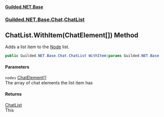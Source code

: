 
#### [Guilded.NET.Base](index 'index')
### [Guilded.NET.Base.Chat](index#Guilded_NET_Base_Chat 'Guilded.NET.Base.Chat').[ChatList](ChatList 'Guilded.NET.Base.Chat.ChatList')
## ChatList.WithItem(ChatElement[]) Method
Adds a list item to the [Node](Node 'Guilded.NET.Base.Chat.Node') list.  
```csharp
public Guilded.NET.Base.Chat.ChatList WithItem(params Guilded.NET.Base.Chat.ChatElement[] nodes);
```

#### Parameters
<a name='Guilded_NET_Base_Chat_ChatList_WithItem(Guilded_NET_Base_Chat_ChatElement__)_nodes'></a>
`nodes` [ChatElement](ChatElement 'Guilded.NET.Base.Chat.ChatElement')[[]](https://docs.microsoft.com/en-us/dotnet/api/System.Array 'System.Array')  
The array of chat elements the list item has
  

#### Returns
[ChatList](ChatList 'Guilded.NET.Base.Chat.ChatList')  
This
